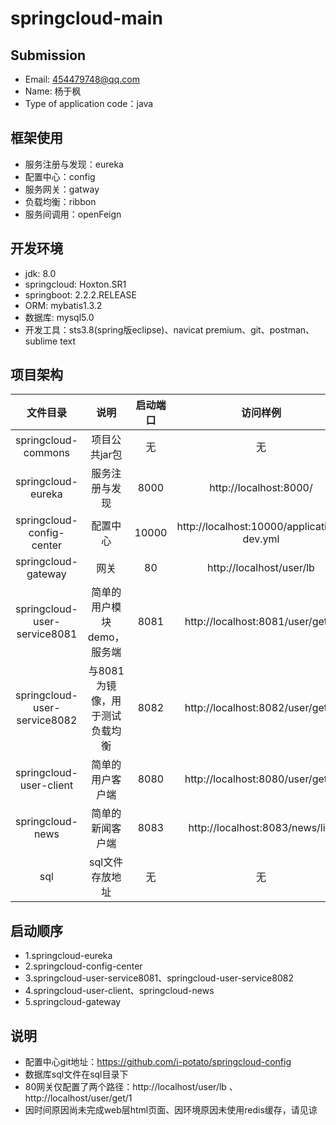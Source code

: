 # springcloud-main
## Submission 
- Email: 454479748@qq.com
- Name: 杨于枫
- Type of application code：java

## 框架使用
- 服务注册与发现：eureka
- 配置中心：config
- 服务网关：gatway
- 负载均衡：ribbon
- 服务间调用：openFeign

## 开发环境
- jdk: 8.0
- springcloud: Hoxton.SR1  
- springboot: 2.2.2.RELEASE
- ORM: mybatis1.3.2
- 数据库: mysql5.0
- 开发工具：sts3.8(spring版eclipse)、navicat premium、git、postman、sublime text

## 项目架构

|文件目录|说明|启动端口|访问样例|
|:-:|:-:|:-:|:-:|
| springcloud-commons| 项目公共jar包|无|无|
| springcloud-eureka   |服务注册与发现|8000|http://localhost:8000/ |
| springcloud-config-center|配置中心|10000|http://localhost:10000/application-dev.yml |
| springcloud-gateway|网关|80|http://localhost/user/lb |
| springcloud-user-service8081|简单的用户模块demo，服务端|8081|http://localhost:8081/user/get/1 |
| springcloud-user-service8082|与8081为镜像，用于测试负载均衡|8082|http://localhost:8082/user/get/1|
| springcloud-user-client|简单的用户客户端|8080|http://localhost:8080/user/get/1|
| springcloud-news|简单的新闻客户端|8083|http://localhost:8083/news/list |
|sql|sql文件存放地址|无|无|

## 启动顺序
- 1.springcloud-eureka 
- 2.springcloud-config-center
- 3.springcloud-user-service8081、springcloud-user-service8082
- 4.springcloud-user-client、springcloud-news
- 5.springcloud-gateway

## 说明
- 配置中心git地址：https://github.com/i-potato/springcloud-config 
- 数据库sql文件在sql目录下
- 80网关仅配置了两个路径：http://localhost/user/lb  、 http://localhost/user/get/1
- 因时间原因尚未完成web层html页面、因环境原因未使用redis缓存，请见谅
